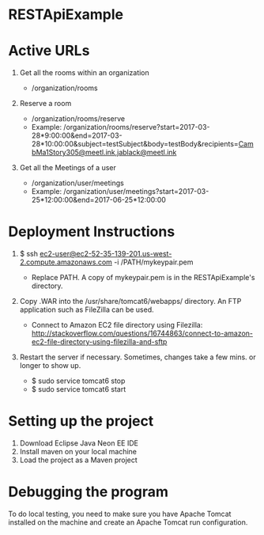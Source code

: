 # RESTApiExample


# Active URLs

1. Get all the rooms within an organization
	- /organization/rooms

2. Reserve a room
	- /organization/rooms/reserve
	- Example: /organization/rooms/reserve?start=2017-03-28\*9:00:00&end=2017-03-28\*10:00:00&subject=testSubject&body=testBody&recipients=CambMa1Story305@meetl.ink,jablack@meetl.ink

3. Get all the Meetings of a user
	- /organization/user/meetings
	- Example: /organization/user/meetings?start=2017-03-25\*12:00:00&end=2017-06-25\*12:00:00
 


# Deployment Instructions

1. $ ssh ec2-user@ec2-52-35-139-201.us-west-2.compute.amazonaws.com -i /PATH/mykeypair.pem
	- Replace PATH. A copy of mykeypair.pem is in the RESTApiExample's directory.

2. Copy .WAR into the /usr/share/tomcat6/webapps/ directory. An FTP application such as FileZilla can be used. 
	- Connect to Amazon EC2 file directory using Filezilla: http://stackoverflow.com/questions/16744863/connect-to-amazon-ec2-file-directory-using-filezilla-and-sftp

3. Restart the server if necessary. Sometimes, changes take a few mins. or longer to show up.
	- $ sudo service tomcat6 stop
	- $ sudo service tomcat6 start


# Setting up the project

1. Download Eclipse Java Neon EE IDE
2. Install maven on your local machine
2. Load the project as a Maven project

# Debugging the program

To do local testing, you need to make sure you have Apache Tomcat installed on the machine and create an Apache Tomcat run configuration. 
